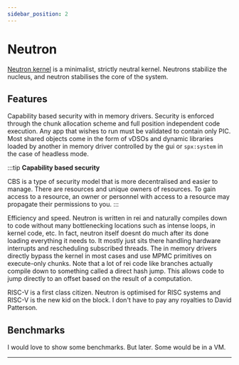 ```yaml
---
sidebar_position: 2
---
```


# Neutron

[Neutron kernel](https://hyperswine.github.io/neutron-rs) is a minimalist, strictly neutral kernel. Neutrons stabilize the nucleus, and neutron stabilises the core of the system.

## Features

Capability based security with in memory drivers. Security is enforced through the chunk allocation scheme and full position independent code execution. Any app that wishes to run must be validated to contain only PIC. Most shared objects come in the form of vDSOs and dynamic libraries loaded by another in memory driver controlled by the gui or `spx:system` in the case of headless mode.

:::tip
**Capability based security**

CBS is a type of security model that is more decentralised and easier to manage. There are resources and unique owners of resources. To gain access to a resource, an owner or personnel with access to a resource may propagate their permissions to you.
:::

Efficiency and speed. Neutron is written in rei and naturally compiles down to code without many bottlenecking locations such as intense loops, in kernel code, etc. In fact, neutron itself doesnt do much after its done loading everything it needs to. It mostly just sits there handling hardware interrupts and rescheduling subscribed threads. The in memory drivers directly bypass the kernel in most cases and use MPMC primitives on execute-only chunks. Note that a lot of rei code like branches actually compile down to something called a direct hash jump. This allows code to jump directly to an offset based on the result of a computation.

RISC-V is a first class citizen. Neutron is optimised for RISC systems and RISC-V is the new kid on the block. I don't have to pay any royalties to David Patterson.

## Benchmarks

I would love to show some benchmarks. But later. Some would be in a VM.

---

<script src="https://giscus.app/client.js"
        data-repo="hyperswine/hyperswine.github.io"
        data-repo-id="R_kgDOGm36XA"
        data-category="Q&A"
        data-category-id="DIC_kwDOGm36XM4CcCgF"
        data-mapping="pathname"
        data-strict="0"
        data-reactions-enabled="1"
        data-emit-metadata="0"
        data-input-position="bottom"
        data-theme="preferred_color_scheme"
        data-lang="en"
        crossorigin="anonymous"
        async>
</script>

